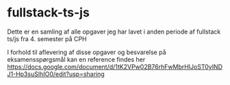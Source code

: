 # fullstack-ts-js

Dette er en samling af alle opgaver jeg har lavet i anden periode af fullstack ts/js fra 4. semester på CPH

I forhold til aflevering af disse opgaver og besvarelse på eksamensspørgsmål kan en reference findes her
https://docs.google.com/document/d/1tK2VPw02B76rhFwMbrHIJoST0yINDJ1-Hp3suSIhIO0/edit?usp=sharing
